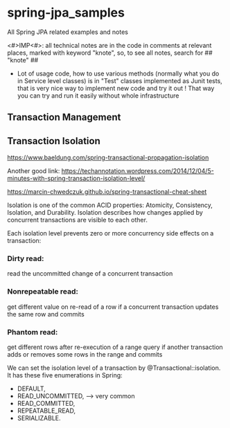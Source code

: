 # spring-jpa_samples
All Spring JPA related examples and notes

<#>IMP<#>: all technical notes are in the code in comments at relevant places, marked with keyword "knote",
so, to see all notes, search for ## "knote" ##

- Lot of usage code, how to use various methods (normally what you do in Service level classes) is in "Test" classes implemented as Junit tests, that is very nice way to implement new code and try it out ! That way you can try and run it easily without whole infrastructure

## Transaction Management
## Transaction Isolation
https://www.baeldung.com/spring-transactional-propagation-isolation

Another good link: https://techannotation.wordpress.com/2014/12/04/5-minutes-with-spring-transaction-isolation-level/

https://marcin-chwedczuk.github.io/spring-transactional-cheat-sheet


Isolation is one of the common ACID properties: Atomicity, Consistency, Isolation, and Durability. Isolation describes how changes applied by concurrent transactions are visible to each other.

Each isolation level prevents zero or more concurrency side effects on a transaction:

### Dirty read: 
read the uncommitted change of a concurrent transaction

### Nonrepeatable read: 
get different value on re-read of a row if a concurrent transaction updates the same row and commits

### Phantom read: 
get different rows after re-execution of a range query if another transaction adds or removes some rows in the range and commits

We can set the isolation level of a transaction by @Transactional::isolation. 
It has these five enumerations in Spring: 
* DEFAULT, 
* READ_UNCOMMITTED, --> very common
* READ_COMMITTED, 
* REPEATABLE_READ, 
* SERIALIZABLE.
